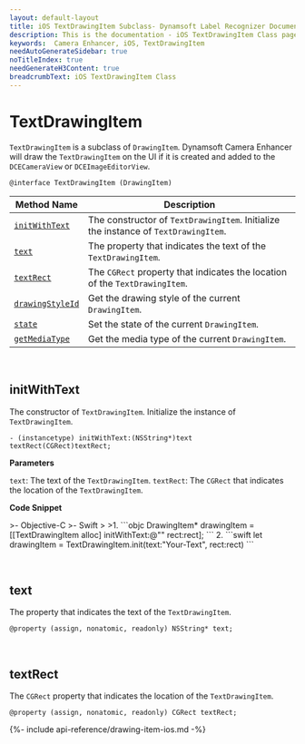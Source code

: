 ```yaml
---
layout: default-layout
title: iOS TextDrawingItem Subclass- Dynamsoft Label Recognizer Documents
description: This is the documentation - iOS TextDrawingItem Class page of Dynamsoft Camera Enhancer.
keywords:  Camera Enhancer, iOS, TextDrawingItem
needAutoGenerateSidebar: true
noTitleIndex: true
needGenerateH3Content: true
breadcrumbText: iOS TextDrawingItem Class
---
```


# TextDrawingItem

`TextDrawingItem` is a subclass of `DrawingItem`. Dynamsoft Camera Enhancer will draw the `TextDrawingItem` on the UI if it is created and added to the `DCECameraView` or `DCEImageEditorView`.

```objc
@interface TextDrawingItem (DrawingItem)
```

| Method Name | Description |
| ----------- | ----------- |
| [`initWithText`](#initwithtext) | The constructor of `TextDrawingItem`. Initialize the instance of `TextDrawingItem`. |
| [`text`](#text) | The property that indicates the text of the `TextDrawingItem`. |
| [`textRect`](#textrect) | The `CGRect` property that indicates the location of the `TextDrawingItem`. |
| [`drawingStyleId`](#drawingstyleid) | Get the drawing style of the current `DrawingItem`. |
| [`state`](#state) | Set the state of the current `DrawingItem`. |
| [`getMediaType`](#getmediatype) | Get the media type of the current `DrawingItem`. |

&nbsp;

## initWithText

The constructor of `TextDrawingItem`. Initialize the instance of `TextDrawingItem`.

```objc
- (instancetype) initWithText:(NSString*)text textRect(CGRect)textRect;
```

**Parameters**

`text`: The text of the `TextDrawingItem`.
`textRect`: The `CGRect` that indicates the location of the `TextDrawingItem`.

**Code Snippet**

<div class="sample-code-prefix"></div>
>- Objective-C
>- Swift
>
>1. 
```objc
DrawingItem* drawingItem = [[TextDrawingItem alloc] initWithText:@"" rect:rect];
```
2. 
```swift
let drawingItem = TextDrawingItem.init(text:"Your-Text", rect:rect)
```

&nbsp;

## text

The property that indicates the text of the `TextDrawingItem`.

```objc
@property (assign, nonatomic, readonly) NSString* text;
```

&nbsp;

## textRect

The `CGRect` property that indicates the location of the `TextDrawingItem`.

```objc
@property (assign, nonatomic, readonly) CGRect textRect;
```

{%- include api-reference/drawing-item-ios.md -%}
